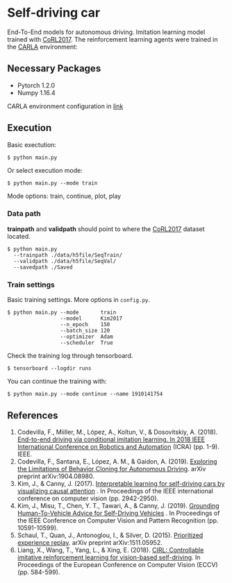 Self-driving car
================

End-To-End models for autonomous driving. Imitation learning model trained with 
<a href="https://github.com/carla-simulator/imitation-learning">CoRL2017</a>.
The reinforcement learning agents were trained in the 
<a href="https://github.com/carla-simulator/carla">CARLA</a> 
environment:

## Necessary Packages

* Pytorch 1.2.0
* Numpy   1.16.4

CARLA environment configuration in 
[link](environment/README.md)

## Execution
Basic exectution:
```
$ python main.py
```
Or select execution mode:
```
$ python main.py --mode train
```
Mode options: train, continue, plot, play

### Data path

**trainpath** and **validpath** should point to where the <a href="https://github.com/carla-simulator/imitation-learning">CoRL2017</a> dataset located.
```
$ python main.py
  --trainpath ./data/h5file/SeqTrain/
  --validpath ./data/h5file/SeqVal/
  --savedpath ./Saved
```

### Train settings
Basic training settings. More options in `config.py`.
```
$ python main.py --mode       train
                 --model      Kim2017
                 --n_epoch    150
                 --batch_size 120
                 --optimizer  Adam
                 --scheduler  True
```

Check the training log through tensorboard.
```
$ tensorboard --logdir runs
```

You can continue the training with:
```
$ python main.py --mode continue --name 1910141754
```


## References

1. Codevilla, F., Miiller, M., López, A., Koltun, V., & Dosovitskiy, A. (2018).
<a href="https://arxiv.org/pdf/1710.02410">End-to-end driving via conditional imitation learning. In 2018 IEEE International Conference on Robotics and Automation</a>
(ICRA) (pp. 1-9). IEEE.
2. Codevilla, F., Santana, E., López, A. M., & Gaidon, A. (2019). 
<a href="https://arxiv.org/pdf/1904.08980">Exploring the Limitations of Behavior Cloning for Autonomous Driving</a>. arXiv preprint arXiv:1904.08980.
3. Kim, J., & Canny, J. (2017). 
<a href="http://openaccess.thecvf.com/content_ICCV_2017/papers/Kim_Interpretable_Learning_for_ICCV_2017_paper.pdf">Interpretable learning for self-driving cars by visualizing causal attention</a> . 
In Proceedings of the IEEE international conference on computer vision (pp. 2942-2950).
4. Kim, J., Misu, T., Chen, Y. T., Tawari, A., & Canny, J. (2019). 
<a href="http://openaccess.thecvf.com/content_CVPR_2019/papers/Kim_Grounding_Human-To-Vehicle_Advice_for_Self-Driving_Vehicles_CVPR_2019_paper.pdf">Grounding Human-To-Vehicle Advice for Self-Driving Vehicles</a> . 
In Proceedings of the IEEE Conference on Computer Vision and Pattern Recognition (pp. 10591-10599).
5. Schaul, T., Quan, J., Antonoglou, I., & Silver, D. (2015). 
<a href="https://arxiv.org/pdf/1511.05952">Prioritized experience replay</a>. 
arXiv preprint arXiv:1511.05952.
6. Liang, X., Wang, T., Yang, L., & Xing, E. (2018). 
<a href="http://openaccess.thecvf.com/content_ECCV_2018/papers/Xiaodan_Liang_CIRL_Controllable_Imitative_ECCV_2018_paper.pdf">CIRL: Controllable imitative reinforcement learning for vision-based self-driving</a>. 
In Proceedings of the European Conference on Computer Vision (ECCV) (pp. 584-599).
